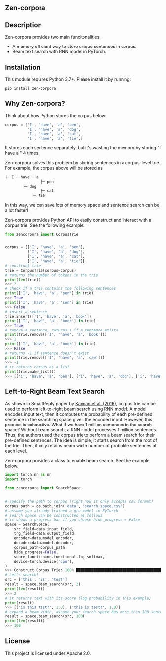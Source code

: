 Zen-corpora
-----------

Description
-----------
Zen-corpora provides two main funcitonalities: 
- A memory efficient way to store unique sentences in corpus.
- Beam text search with RNN model in PyTorch.

Installation
------------
This module requires Python 3.7+. Please install it by running:
```bash
pip install zen-corpora
```

Why Zen-corpora?
----------------
Think about how Python stores the corpus below:
```python
corpus = ['I', 'have', 'a', 'pen',
          'I', 'have', 'a', 'dog',
          'I', 'have', 'a', 'cat',
          'I', 'have', 'a', 'tie',]
```
It stores each sentence separately, but it's wasting the memory by storing "I have a " 4 times.

Zen-corpora solves this problem by storing sentences in a corpus-level trie. For example, the corpus above will be stored as 
```bash
├─ I ─ have ─ a 
      	        ├─ pen
		├─ dog
                ├─ cat 
	        └─ tie
```
In this way, we can save lots of memory space and sentence search can be a lot faster!

Zen-corpora provides Python API to easily construct and interact with a corpus trie. See the following example:
```python
from zencorpora import CorpusTrie


corpus = [['I', 'have', 'a', 'pen'],
          ['I', 'have', 'a', 'dog'],
          ['I', 'have', 'a', 'cat'],
          ['I', 'have', 'a', 'tie']]
# construct trie
trie = CorpusTrie(corpus=corpus)
# returns the number of tokens in the trie
print(len(trie))
>>> 7
# check if a trie contains the following sentences
print(['I', 'have', 'a', 'pen'] in trie)
>>> True
print(['I', 'have', 'a', 'sen'] in trie)
>>> False
# insert a sentence
trie.insert(['I', 'have', 'a', 'book'])
print(['I', 'have', 'a', 'book'] in trie)
>>> True
# remove a sentence, returns 1 if a sentence exists
print(trie.remove(['I', 'have', 'a', 'book']))
>>> 1
print(['I', 'have', 'a', 'book'] in trie)
>>> False
# returns -1 if sentence doesn't exist
print(trie.remove(['I', 'have', 'a', 'caw']))
>>> -1
# it returns corpus as a list
print(trie.make_list())
>>> [['i', 'have', 'a', 'pen'], ['i', 'have', 'a', 'dog'], ['i', 'have', 'a', 'cat'], ['i', 'have', 'a', 'tie']]

```

Left-to-Right Beam Text Search
------------------------------
As shown in SmartReply paper by [Kannan et al. (2016)](https://www.kdd.org/kdd2016/papers/files/Paper_1069.pdf), corpus trie can be used to perform left-to-right beam search using RNN model.
A model encodes input text, then it computes the probability of each pre-defined sentence in the searching space given the encoded input.
However, this process is exhaustive. What if we have 1 million sentences in the search space? Without beam search, a RNN model processes 1 million sentences.
Thus, the authors used the corpus trie to perform a beam search for their pre-defined sentences. 
The idea is simple, it starts search from the root of the trie. Then, it only retains beam width number of probable sentences at each level.

Zen-corpora provides a class to enable beam search. See the example below.
```python
import torch.nn as nn
import torch 

from zencorpora import SearchSpace


# specify the path to corpus (right now it only accepts csv format)
corpus_path = os.path.join('data', 'search_space.csv')
# assume you already trained a gru model in PyTorch
# search space can be constructed as follows
# it shows a progress bar if you choose hide_progress = False
space = SearchSpace(
    src_field=data.input_field,
    trg_field=data.output_field,
    encoder=data.model.encoder,
    decoder=data.model.decoder,
    corpus_path=corpus_path,
    hide_progress=False,
    score_function=nn.functional.log_softmax,
    device=torch.device('cpu'),
)
>>> Construct Corpus Trie: 100%|████████████████████████████████████████| 34105/34105 [00:01<00:00, 21732.69 sentence/s]
# Let's search!
src = ['this', 'is', 'test']
result = space.beam_search(src, 2)
print(len(result))
>>> 2
# it returns text with its score (log probability in this example)
print(result)
>>> [('is this test?', 1.0), ('this is test!', 1.0)]
# expand a beam width, assume your search space has more than 100 sentences
result = space.beam_search(src, 100)
print(len(result))
>>> 100
```

License
-------
This project is licensed under Apache 2.0.
